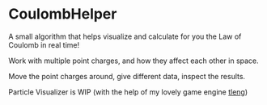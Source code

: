 # CoulombHelper
A small algorithm that helps visualize and calculate for you the Law of Coulomb in real time!

Work with multiple point charges, and how they affect each other in space.

Move the point charges around, give different data, inspect the results.

Particle Visualizer is WIP (with the help of my lovely game engine [tleng](https://github.com/tl-ecosystem/tleng))

